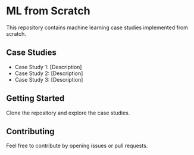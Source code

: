 # ML from Scratch

This repository contains machine learning case studies implemented from scratch.

## Case Studies

- Case Study 1: [Description]
- Case Study 2: [Description]
- Case Study 3: [Description]

## Getting Started

Clone the repository and explore the case studies.

## Contributing

Feel free to contribute by opening issues or pull requests.
